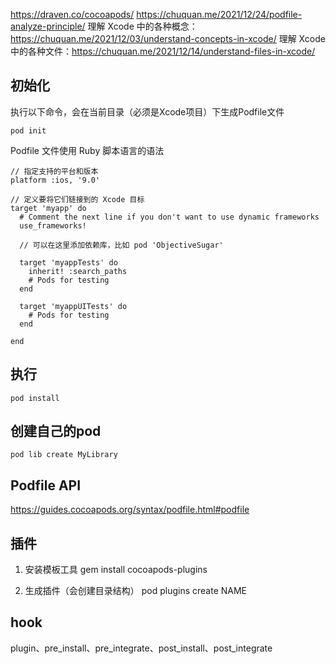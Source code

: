 https://draven.co/cocoapods/
https://chuquan.me/2021/12/24/podfile-analyze-principle/
理解 Xcode 中的各种概念：https://chuquan.me/2021/12/03/understand-concepts-in-xcode/
理解 Xcode 中的各种文件：https://chuquan.me/2021/12/14/understand-files-in-xcode/

## 初始化
执行以下命令，会在当前目录（必须是Xcode项目）下生成Podfile文件
```
pod init
```

Podfile 文件使用 Ruby 脚本语言的语法

```
// 指定支持的平台和版本
platform :ios, '9.0'

// 定义要将它们链接到的 Xcode 目标
target 'myapp' do
  # Comment the next line if you don't want to use dynamic frameworks
  use_frameworks!

  // 可以在这里添加依赖库，比如 pod 'ObjectiveSugar'

  target 'myappTests' do
    inherit! :search_paths
    # Pods for testing
  end

  target 'myappUITests' do
    # Pods for testing
  end

end
```

## 执行
`pod install`

## 创建自己的pod
`pod lib create MyLibrary`

## Podfile API
https://guides.cocoapods.org/syntax/podfile.html#podfile

## 插件
1. 安装模板工具
gem install cocoapods-plugins

2. 生成插件（会创建目录结构）
pod plugins create NAME

## hook
plugin、pre_install、pre_integrate、post_install、post_integrate